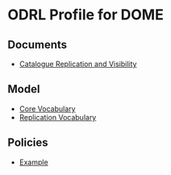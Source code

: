 # ODRL Profile for DOME

## Documents

- [Catalogue Replication and Visibility](docs/catalogue-replication-and-visibility.md)

## Model

- [Core Vocabulary](model/dome.ttl)
- [Replication Vocabulary](model/replication.ttl)

## Policies

- [Example](policies/example.ttl)
